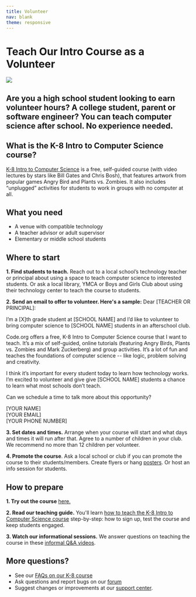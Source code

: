 ```yaml
---
title: Volunteer
nav: blank
theme: responsive
---
```

# Teach Our Intro Course as a Volunteer
<img src="/images/20-hour-banner.jpg" style="max-width: 100%">

## Are you a high school student looking to earn volunteer hours? A college student, parent or software engineer? You can teach computer science after school. No experience needed.

## What is the K-8 Intro to Computer Science course?

[K-8 Intro to Computer Science](http://studio.code.org/) is a free, self-guided course (with video lectures by stars like Bill Gates and Chris Bosh), that features artwork from popular games Angry Bird and Plants vs. Zombies. It also includes “unplugged” activities for students to work in groups with no computer at all.  

## What you need

- A venue with compatible technology
- A teacher advisor or adult supervisor
- Elementary or middle school students 

## Where to start

**1. Find students to teach.** Reach out to a local school’s technology teacher or principal about using a space to teach computer science to interested students. Or ask a local library, YMCA or Boys and Girls Club about using their technology center to teach the course to students. 

**2. Send an email to offer to volunteer. Here's a sample:**
<a id="volunteer-letter"></a>
Dear [TEACHER OR PRINCIPAL]:

I’m a [X]th grade student at [SCHOOL NAME] and I’d like to volunteer to bring computer science to [SCHOOL NAME] students in an afterschool club. 

Code.org offers a free, K-8 Intro to Computer Science course that I want to teach. It’s a mix of self-guided, online tutorials (featuring Angry Birds, Plants vs. Zombies and Mark Zuckerberg) and group activities. It’s a lot of fun and teaches the foundations of computer science -- like logic, problem solving and creativity. 

I think it’s important for every student today to learn how technology works. I’m excited to volunteer and give give [SCHOOL NAME] students a chance to learn what most schools don’t teach.  

Can we schedule a time to talk more about this opportunity? 

[YOUR NAME]<br />
[YOUR EMAIL]<br />
[YOUR PHONE NUMBER]<br />

**3. Set dates and times.** Arrange when your course will start and what days and times it will run after that. Agree to a number of children in your club. We recommend no more than 12 children per volunteer.

**4. Promote the course**. Ask a local school or club if you can promote the course to their students/members. Create flyers or hang [posters](/educate/inspire#posters). Or host an info session for students.
## How to prepare

**1. Try out the course** [here.](http://studio.code.org/)

**2. Read our teaching guide.** You'll learn [how to teach the K-8 Intro to Computer Science course](/educate/20hr#teaching-guide) step-by-step: how to sign up, test the course and keep students engaged.

**3. Watch our informational sessions.** We answer questions on teaching the course in these [informal Q&A videos](/educate/20hr#info-sessions).

## More questions?

- See our [FAQs on our K-8 course](/faq#20hr)
- Ask questions and report bugs on our [forum](http://forums.code.org/?forum=322774)
- Suggest changes or improvements at our [support center](http://support.code.org/).